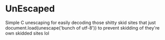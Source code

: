 # UnEscaped
Simple C unescaping for easily decoding those shitty skid sites that just document.load(unescape('bunch of utf-8')) to prevent skidding of they're own skidded sites lol
